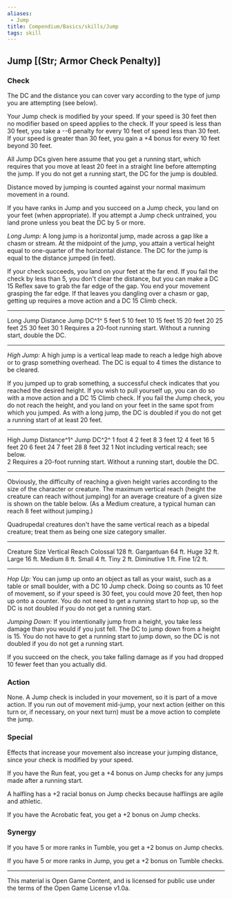```yaml
---
aliases:
 - Jump
title: Compendium/Basics/skills/Jump
tags: skill
---
```

## Jump [(Str; Armor Check Penalty)]

### Check
The DC and the distance you can cover vary according to the
type of jump you are attempting (see below).

Your Jump check is modified by your speed. If your speed is 30 feet then
no modifier based on speed applies to the check. If your speed is less
than 30 feet, you take a --6 penalty for every 10 feet of speed less
than 30 feet. If your speed is greater than 30 feet, you gain a +4 bonus
for every 10 feet beyond 30 feet.

All Jump DCs given here assume that you get a running start, which
requires that you move at least 20 feet in a straight line before
attempting the jump. If you do not get a running start, the DC for the
jump is doubled.

Distance moved by jumping is counted against your normal maximum
movement in a round.

If you have ranks in Jump and you succeed on a Jump check, you land on
your feet (when appropriate). If you attempt a Jump check untrained, you
land prone unless you beat the DC by 5 or more.

*Long Jump:* A long jump is a horizontal jump, made across a gap like a
chasm or stream. At the midpoint of the jump, you attain a vertical
height equal to one-quarter of the horizontal distance. The DC for the
jump is equal to the distance jumped (in feet).

If your check succeeds, you land on your feet at the far end. If you
fail the check by less than 5, you don't clear the distance, but you can
make a DC 15 Reflex save to grab the far edge of the gap. You end your
movement grasping the far edge. If that leaves you dangling over a chasm
or gap, getting up requires a move action and a DC 15 Climb check.

  ----------------------------------------------------------------------------- ------------
  Long Jump Distance                                                            Jump DC^1^
  5 feet                                                                        5
  10 feet                                                                       10
  15 feet                                                                       15
  20 feet                                                                       20
  25 feet                                                                       25
  30 feet                                                                       30
  1 Requires a 20-foot running start. Without a running start, double the DC.   
  ----------------------------------------------------------------------------- ------------

*High Jump:* A high jump is a vertical leap made to reach a ledge high
above or to grasp something overhead. The DC is equal to 4 times the
distance to be cleared.

If you jumped up to grab something, a successful check indicates that
you reached the desired height. If you wish to pull yourself up, you can
do so with a move action and a DC 15 Climb check. If you fail the Jump
check, you do not reach the height, and you land on your feet in the
same spot from which you jumped. As with a long jump, the DC is doubled
if you do not get a running start of at least 20 feet.

  ----------------------------------------------------------------------------- ------------
  High Jump Distance^1^                                                         Jump DC^2^
  1 foot                                                                        4
  2 feet                                                                        8
  3 feet                                                                        12
  4 feet                                                                        16
  5 feet                                                                        20
  6 feet                                                                        24
  7 feet                                                                        28
  8 feet                                                                        32
  1 Not including vertical reach; see below.                                    
  2 Requires a 20-foot running start. Without a running start, double the DC.   
  ----------------------------------------------------------------------------- ------------

Obviously, the difficulty of reaching a given height varies according to
the size of the character or creature. The maximum vertical reach
(height the creature can reach without jumping) for an average creature
of a given size is shown on the table below. (As a Medium creature, a
typical human can reach 8 feet without jumping.)

Quadrupedal creatures don't have the same vertical reach as a bipedal
creature; treat them as being one size category smaller.

  --------------- ----------------
  Creature Size   Vertical Reach
  Colossal        128 ft.
  Gargantuan      64 ft.
  Huge            32 ft.
  Large           16 ft.
  Medium          8 ft.
  Small           4 ft.
  Tiny            2 ft.
  Diminutive      1 ft.
  Fine            1/2 ft.
  --------------- ----------------

*Hop Up:* You can jump up onto an object as tall as your waist, such as
a table or small boulder, with a DC 10 Jump check. Doing so counts as 10
feet of movement, so if your speed is 30 feet, you could move 20 feet,
then hop up onto a counter. You do not need to get a running start to
hop up, so the DC is not doubled if you do not get a running start.

*Jumping Down:* If you intentionally jump from a height, you take less
damage than you would if you just fell. The DC to jump down from a
height is 15. You do not have to get a running start to jump down, so
the DC is not doubled if you do not get a running start.

If you succeed on the check, you take falling damage as if you had
dropped 10 fewer feet than you actually did.

### Action
None. A Jump check is included in your movement, so it is
part of a move action. If you run out of movement mid-jump, your next
action (either on this turn or, if necessary, on your next turn) must be
a move action to complete the jump.

### Special
Effects that increase your movement also increase your
jumping distance, since your check is modified by your speed.

If you have the Run feat, you get a +4 bonus on Jump checks for any
jumps made after a running start.

A halfling has a +2 racial bonus on Jump checks because halflings are
agile and athletic.

If you have the Acrobatic feat, you get a +2 bonus on Jump checks.

### Synergy
If you have 5 or more ranks in Tumble, you get a +2 bonus
on Jump checks.

If you have 5 or more ranks in Jump, you get a +2 bonus on Tumble
checks.

---

This material is Open Game Content, and is licensed for public use under the terms of the Open Game License v1.0a.
